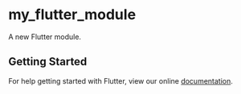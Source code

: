 # my_flutter_module

A new Flutter module.

## Getting Started

For help getting started with Flutter, view our online
[documentation](https://flutter.dev/).

